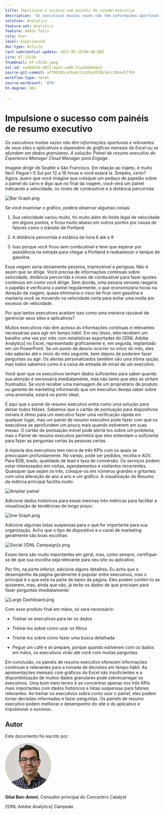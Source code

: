 ```yaml
---
title: Impulsione o sucesso com painéis de resumo executivo
description: 'Os executivos muitas vezes não têm informações oportunas e relevantes de seus sites e aplicativos e dependem de gráficos mensais do Excel ou se afundam em dados granulares. A solução: painel de resumo executivo.'
solution: Analytics
feature-set: Analytics
feature: Admin Tools
role: User
level: Experienced
doc-type: Article
last-substantial-update: 2023-05-15T00:00:00Z
jira: KT-13216
thumbnail: KT-13216.jpeg
exl-id: ea446e58-d9f2-4a21-aa9b-71aa548016e2
source-git-commit: aff0b385ce3ba9c31245e26f0b14cc201ea57fb9
workflow-type: tm+mt
source-wordcount: '876'
ht-degree: 96%

---
```


# Impulsione o sucesso com painéis de resumo executivo

_Os executivos muitas vezes não têm informações oportunas e relevantes de seus sites e aplicativos e dependem de gráficos mensais do Excel ou se afundam em dados granulares. A solução: Painel de resumo executivo do Experience Manager Cloud Manager para Engage._

Imagine dirigir de Seattle a São Francisco. Em relação ao trajeto, é muito fácil. Pegue I-5 Sul por 12 a 16 horas e você estará lá. Simples, certo? Agora, quero que você imagine que coloquei um pedaço de papelão sobre o painel do carro e digo que no final da viagem, você verá um painel indicando a velocidade, os níveis de combustível e a distância percorrida:

![Bar Graph.png](assets/bar-graph.png)

Se você examinar o gráfico, poderá observar algumas coisas:

1. Sua velocidade variou muito, foi muito além do limite legal de velocidade em alguns pontos, e ficou muito abaixo em outros pontos por causa de fatores como o trânsito de Portland

1. A distância percorrida é estática da hora 6 até a 9

1. Isso porque você ficou sem combustível e teve que esperar por assistência na estrada para chegar a Portland e reabastecer o tanque de gasolina

Essa viagem seria obviamente péssima, imprevisível e perigosa. Não é assim que se dirige. Você precisa de informações contínuas sobre velocidade, distância percorrida e níveis de combustível para fazer ajustes contínuos em como você dirige. Sem dúvida, uma pessoa sensata rasgaria o papelão e verificaria o painel regularmente, o que economizaria horas na duração da viagem, quase eliminaria o risco de ficar sem gasolina e manteria você se movendo na velocidade certa para evitar uma multa por excesso de velocidade.

Por que tantos executivos aceitam isso como uma maneira razoável de gerenciar seus sites e aplicativos?

Muitos executivos não têm acesso às informações contínuas e relevantes necessárias para agir em tempo hábil. Em vez disso, eles recebem um baralho uma vez por mês com estatísticas exportadas do [!DNL Adobe Analytics] no Excel, representado graficamente e, em seguida, implantado em um PowerPoint. Se um ponto de desvio ocorrer no início do mês, eles não saberão até o início do mês seguinte, bem depois de poderem fazer perguntas ou agir. Os alertas personalizados também são uma ótima opção, mas todos sabemos como é a caixa de entrada do email de um executivo.

Você quer que os executivos tenham dados suficientes para saber quando sua atenção é necessária imediatamente, mas não tanto que eles se sintam frustrados. Se você receber uma mensagem de um proprietário de produto ou gerente de marketing informando que um executivo deseja saber sobre uma anomalia, estará no ponto ideal.

É aqui que o painel de resumo executivo entra como uma solução para deixar todos felizes. Sabemos que o cartão de pontuação para dispositivos móveis é ótimo para um executivo fazer uma verificação rápida em qualquer lugar, mas um painel de resumo executivo pode fazer com que os executivos se aprofundem um pouco mais quando estiverem em suas mesas. O cartão de pontuação móvel pode alertá-los sobre um problema, mas o Painel de resumo executivo permitirá que eles entendam o suficiente para fazer as perguntas certas às pessoas certas.

A maioria dos executivos tem cerca de três KPIs com os quais se preocupam profundamente. No varejo, pode ser pedidos, receita e AOV. Para B2B, leads, qualidade de lead e taxa de conversão. Os serviços podem estar interessados em visitas, agendamentos e visitantes recorrentes. Quaisquer que sejam os três, coloque-os em números grandes e gritantes com uma alteração de ano a ano e um gráfico. A visualização do Resumo da métrica principal facilita muito:

![Ampliar painel](assets/zoom-in-panel.png)

Adicione dados históricos para essas mesmas três métricas para facilitar a visualização de tendências de longo prazo:

![line Graph.png](assets/line-graph.png)

Adicione algumas listas suspensas para o que for importante para sua organização. Acho que o tipo de dispositivo e o canal de marketing geralmente são boas escolhas:

![Social [!DNL Campaign]s.png](assets/social-campaigns.png)

Esses itens são muito importantes em geral, mas, como sempre, certifique-se de que sua escolha seja relevante para seu site ou aplicativo.

Por fim, na parte inferior, adicione alguns detalhes. Eu acho que o desempenho da página geralmente é popular entre executivos, mas o principal é o que está na parte de baixo da página. Eles podem conferi-lo se quiserem, mas, ainda que não, já terão os dados de que precisam para fazer perguntas imediatamente:

![Large Dashboard.png](assets/large-dashboard.png)

Com esse produto final em mãos, só será necessário:

- Treinar os executivos para ler os dados

- Treiná-los sobre como usar os filtros

- Treiná-los sobre como fazer uma busca detalhada

- Pegue um café e se prepare, porque quando estiverem com os dados em mãos, os executivos virão até você com muitas perguntas

Em conclusão, os painéis de resumo executivo oferecem informações contínuas e relevantes para a tomada de decisões em tempo hábil. As apresentações mensais com gráficos do Excel são insuficientes e a disponibilização de muitos dados granulares pode sobrecarregar os executivos. Uma bom meio termo é se concentrar apenas nos três KPIs mais importantes com dados históricos e listas suspensas para fatores relevantes. Ao treinar
os executivos sobre como usar o painel, eles podem tomar decisões informadas e fazer perguntas. Os painéis de resumo executivo podem melhorar o desempenho do site e do aplicativo e impulsionar o sucesso.

## Autor

Este documento foi escrito por:

![Gitai Ben-Ammi](assets/gitai-headshot-150.jpg)

**Gitai Ben-Ammi**, Consultor principal do Concentrix Catalyst

[!DNL Adobe Analytics] Campeão
